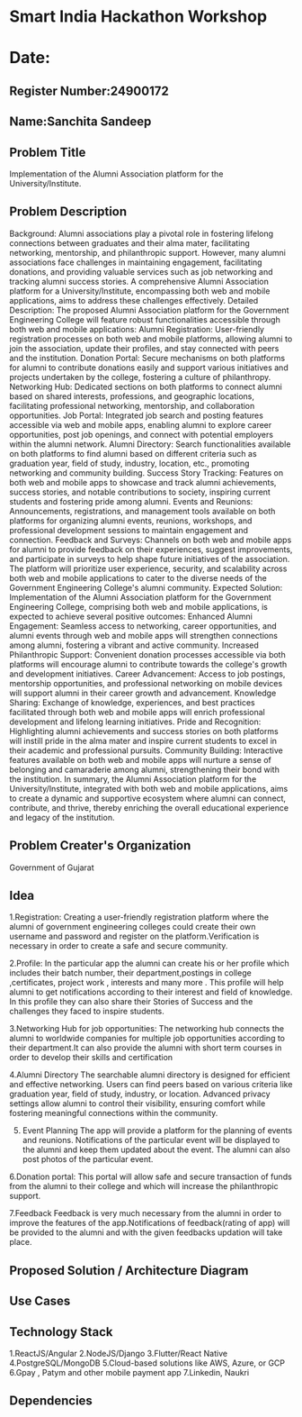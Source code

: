 # Smart India Hackathon Workshop
# Date:
## Register Number:24900172
## Name:Sanchita Sandeep
## Problem Title
Implementation of the Alumni Association platform for the University/Institute.
## Problem Description
Background: Alumni associations play a pivotal role in fostering lifelong connections between graduates and their alma mater, facilitating networking, mentorship, and philanthropic support. However, many alumni associations face challenges in maintaining engagement, facilitating donations, and providing valuable services such as job networking and tracking alumni success stories. A comprehensive Alumni Association platform for a University/Institute, encompassing both web and mobile applications, aims to address these challenges effectively. Detailed Description: The proposed Alumni Association platform for the Government Engineering College will feature robust functionalities accessible through both web and mobile applications: Alumni Registration: User-friendly registration processes on both web and mobile platforms, allowing alumni to join the association, update their profiles, and stay connected with peers and the institution. Donation Portal: Secure mechanisms on both platforms for alumni to contribute donations easily and support various initiatives and projects undertaken by the college, fostering a culture of philanthropy. Networking Hub: Dedicated sections on both platforms to connect alumni based on shared interests, professions, and geographic locations, facilitating professional networking, mentorship, and collaboration opportunities. Job Portal: Integrated job search and posting features accessible via web and mobile apps, enabling alumni to explore career opportunities, post job openings, and connect with potential employers within the alumni network. Alumni Directory: Search functionalities available on both platforms to find alumni based on different criteria such as graduation year, field of study, industry, location, etc., promoting networking and community building. Success Story Tracking: Features on both web and mobile apps to showcase and track alumni achievements, success stories, and notable contributions to society, inspiring current students and fostering pride among alumni. Events and Reunions: Announcements, registrations, and management tools available on both platforms for organizing alumni events, reunions, workshops, and professional development sessions to maintain engagement and connection. Feedback and Surveys: Channels on both web and mobile apps for alumni to provide feedback on their experiences, suggest improvements, and participate in surveys to help shape future initiatives of the association. The platform will prioritize user experience, security, and scalability across both web and mobile applications to cater to the diverse needs of the Government Engineering College's alumni community. Expected Solution: Implementation of the Alumni Association platform for the Government Engineering College, comprising both web and mobile applications, is expected to achieve several positive outcomes: Enhanced Alumni Engagement: Seamless access to networking, career opportunities, and alumni events through web and mobile apps will strengthen connections among alumni, fostering a vibrant and active community. Increased Philanthropic Support: Convenient donation processes accessible via both platforms will encourage alumni to contribute towards the college's growth and development initiatives. Career Advancement: Access to job postings, mentorship opportunities, and professional networking on mobile devices will support alumni in their career growth and advancement. Knowledge Sharing: Exchange of knowledge, experiences, and best practices facilitated through both web and mobile apps will enrich professional development and lifelong learning initiatives. Pride and Recognition: Highlighting alumni achievements and success stories on both platforms will instill pride in the alma mater and inspire current students to excel in their academic and professional pursuits. Community Building: Interactive features available on both web and mobile apps will nurture a sense of belonging and camaraderie among alumni, strengthening their bond with the institution. In summary, the Alumni Association platform for the University/Institute, integrated with both web and mobile applications, aims to create a dynamic and supportive ecosystem where alumni can connect, contribute, and thrive, thereby enriching the overall educational experience and legacy of the institution.
## Problem Creater's Organization
Government of Gujarat

## Idea
1.Registration:
Creating a user-friendly registration platform where the alumni of government engineering colleges could create their own username and password and register on the platform.Verification is necessary in order to create a safe and secure community. 

2.Profile:
In the particular app the alumni can create his or her profile which includes their batch number, their department,postings in college ,certificates, project work , interests and many more .
This profile will help alumni to get notifications according to their interest and field of knowledge.
In this profile they can also share their Stories of Success and the challenges they faced to inspire students.  

3.Networking Hub for job opportunities:
The networking hub connects the alumni to worldwide companies for multiple job opportunities according to their department.It can also provide the alumni with short term courses in order to develop their skills and certification 

4.Alumni Directory
 The searchable alumni directory is designed for efficient and effective networking. Users can find peers based on various criteria like graduation year, field of study, industry, or location. Advanced privacy settings allow alumni to control their visibility, ensuring comfort while fostering meaningful connections within the community.

5. Event Planning
The app will provide a platform for the planning of events and reunions. Notifications of the particular event will be displayed to the alumni and keep them updated about the event.
The alumni can also post photos of the particular event.

6.Donation portal:
This portal will allow safe and secure transaction of funds from the alumni to their college and which will increase the philanthropic support.



7.Feedback
Feedback is very much necessary from the alumni in order to improve the features of the app.Notifications of feedback(rating of app) will be provided to the alumni and with the given feedbacks updation will take place. 




## Proposed Solution / Architecture Diagram


## Use Cases


## Technology Stack
1.ReactJS/Angular
2.NodeJS/Django
3.Flutter/React Native
4.PostgreSQL/MongoDB
5.Cloud-based solutions like AWS, Azure, or GCP
6.Gpay , Patym and other mobile payment app
7.Linkedin, Naukri
   



## Dependencies

